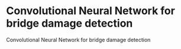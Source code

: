 # Convolutional Neural Network for bridge damage detection
Convolutional Neural Network for bridge damage detection
